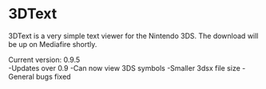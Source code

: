 # 3DText
3DText is a very simple text viewer for the Nintendo 3DS. The download will be up on Mediafire shortly.

Current version: 0.9.5<br>
-Updates over 0.9
-Can now view 3DS symbols
-Smaller 3dsx file size
-General bugs fixed
